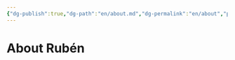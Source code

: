 ```yaml
---
{"dg-publish":true,"dg-path":"en/about.md","dg-permalink":"en/about","permalink":"/en/about/","title":"About Rubén","hide":true,"tags":["www"],"noteIcon":1,"created":"2024-04-07T15:11:00.213-06:00","updated":"2024-04-07T15:30:25.417-06:00"}
---
```


# About Rubén